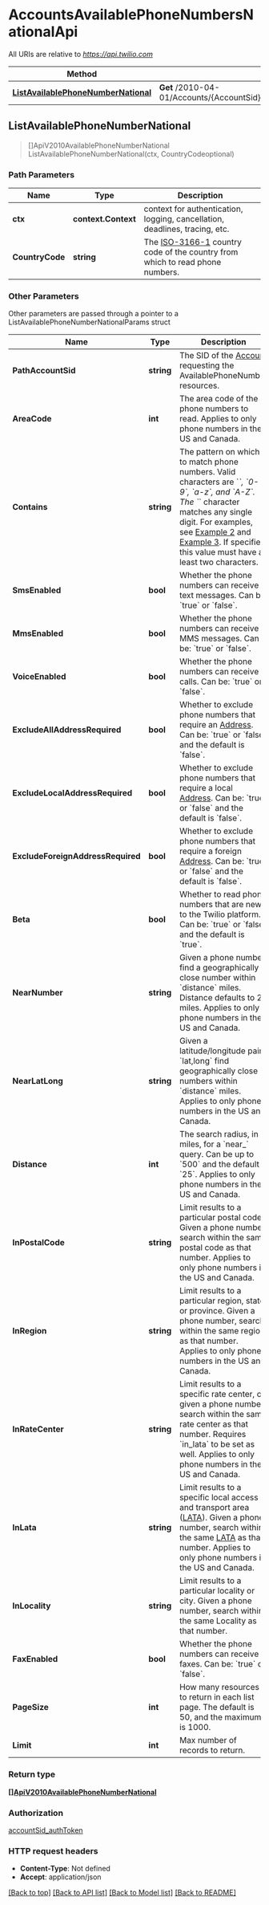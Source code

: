 # AccountsAvailablePhoneNumbersNationalApi

All URIs are relative to *https://api.twilio.com*

Method | HTTP request | Description
------------- | ------------- | -------------
[**ListAvailablePhoneNumberNational**](AccountsAvailablePhoneNumbersNationalApi.md#ListAvailablePhoneNumberNational) | **Get** /2010-04-01/Accounts/{AccountSid}/AvailablePhoneNumbers/{CountryCode}/National.json | 



## ListAvailablePhoneNumberNational

> []ApiV2010AvailablePhoneNumberNational ListAvailablePhoneNumberNational(ctx, CountryCodeoptional)



### Path Parameters


Name | Type | Description
------------- | ------------- | -------------
**ctx** | **context.Context** | context for authentication, logging, cancellation, deadlines, tracing, etc.
**CountryCode** | **string** | The [ISO-3166-1](https://en.wikipedia.org/wiki/ISO_3166-1_alpha-2) country code of the country from which to read phone numbers.

### Other Parameters

Other parameters are passed through a pointer to a ListAvailablePhoneNumberNationalParams struct


Name | Type | Description
------------- | ------------- | -------------
**PathAccountSid** | **string** | The SID of the [Account](https://www.twilio.com/docs/iam/api/account) requesting the AvailablePhoneNumber resources.
**AreaCode** | **int** | The area code of the phone numbers to read. Applies to only phone numbers in the US and Canada.
**Contains** | **string** | The pattern on which to match phone numbers. Valid characters are &#x60;*&#x60;, &#x60;0-9&#x60;, &#x60;a-z&#x60;, and &#x60;A-Z&#x60;. The &#x60;*&#x60; character matches any single digit. For examples, see [Example 2](https://www.twilio.com/docs/phone-numbers/api/availablephonenumber-resource#local-get-basic-example-2) and [Example 3](https://www.twilio.com/docs/phone-numbers/api/availablephonenumber-resource#local-get-basic-example-3). If specified, this value must have at least two characters.
**SmsEnabled** | **bool** | Whether the phone numbers can receive text messages. Can be: &#x60;true&#x60; or &#x60;false&#x60;.
**MmsEnabled** | **bool** | Whether the phone numbers can receive MMS messages. Can be: &#x60;true&#x60; or &#x60;false&#x60;.
**VoiceEnabled** | **bool** | Whether the phone numbers can receive calls. Can be: &#x60;true&#x60; or &#x60;false&#x60;.
**ExcludeAllAddressRequired** | **bool** | Whether to exclude phone numbers that require an [Address](https://www.twilio.com/docs/usage/api/address). Can be: &#x60;true&#x60; or &#x60;false&#x60; and the default is &#x60;false&#x60;.
**ExcludeLocalAddressRequired** | **bool** | Whether to exclude phone numbers that require a local [Address](https://www.twilio.com/docs/usage/api/address). Can be: &#x60;true&#x60; or &#x60;false&#x60; and the default is &#x60;false&#x60;.
**ExcludeForeignAddressRequired** | **bool** | Whether to exclude phone numbers that require a foreign [Address](https://www.twilio.com/docs/usage/api/address). Can be: &#x60;true&#x60; or &#x60;false&#x60; and the default is &#x60;false&#x60;.
**Beta** | **bool** | Whether to read phone numbers that are new to the Twilio platform. Can be: &#x60;true&#x60; or &#x60;false&#x60; and the default is &#x60;true&#x60;.
**NearNumber** | **string** | Given a phone number, find a geographically close number within &#x60;distance&#x60; miles. Distance defaults to 25 miles. Applies to only phone numbers in the US and Canada.
**NearLatLong** | **string** | Given a latitude/longitude pair &#x60;lat,long&#x60; find geographically close numbers within &#x60;distance&#x60; miles. Applies to only phone numbers in the US and Canada.
**Distance** | **int** | The search radius, in miles, for a &#x60;near_&#x60; query.  Can be up to &#x60;500&#x60; and the default is &#x60;25&#x60;. Applies to only phone numbers in the US and Canada.
**InPostalCode** | **string** | Limit results to a particular postal code. Given a phone number, search within the same postal code as that number. Applies to only phone numbers in the US and Canada.
**InRegion** | **string** | Limit results to a particular region, state, or province. Given a phone number, search within the same region as that number. Applies to only phone numbers in the US and Canada.
**InRateCenter** | **string** | Limit results to a specific rate center, or given a phone number search within the same rate center as that number. Requires &#x60;in_lata&#x60; to be set as well. Applies to only phone numbers in the US and Canada.
**InLata** | **string** | Limit results to a specific local access and transport area ([LATA](https://en.wikipedia.org/wiki/Local_access_and_transport_area)). Given a phone number, search within the same [LATA](https://en.wikipedia.org/wiki/Local_access_and_transport_area) as that number. Applies to only phone numbers in the US and Canada.
**InLocality** | **string** | Limit results to a particular locality or city. Given a phone number, search within the same Locality as that number.
**FaxEnabled** | **bool** | Whether the phone numbers can receive faxes. Can be: &#x60;true&#x60; or &#x60;false&#x60;.
**PageSize** | **int** | How many resources to return in each list page. The default is 50, and the maximum is 1000.
**Limit** | **int** | Max number of records to return.

### Return type

[**[]ApiV2010AvailablePhoneNumberNational**](ApiV2010AvailablePhoneNumberNational.md)

### Authorization

[accountSid_authToken](../README.md#accountSid_authToken)

### HTTP request headers

- **Content-Type**: Not defined
- **Accept**: application/json

[[Back to top]](#) [[Back to API list]](../README.md#documentation-for-api-endpoints)
[[Back to Model list]](../README.md#documentation-for-models)
[[Back to README]](../README.md)

